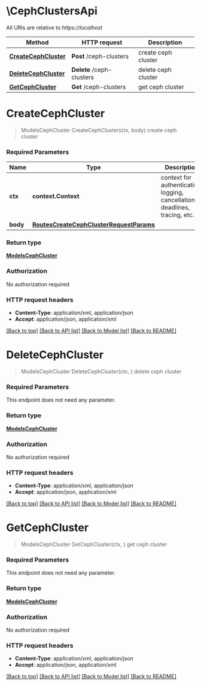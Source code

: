 # \CephClustersApi

All URIs are relative to *https://localhost*

Method | HTTP request | Description
------------- | ------------- | -------------
[**CreateCephCluster**](CephClustersApi.md#CreateCephCluster) | **Post** /ceph-clusters | create ceph cluster
[**DeleteCephCluster**](CephClustersApi.md#DeleteCephCluster) | **Delete** /ceph-clusters | delete ceph cluster
[**GetCephCluster**](CephClustersApi.md#GetCephCluster) | **Get** /ceph-clusters | get ceph cluster


# **CreateCephCluster**
> ModelsCephCluster CreateCephCluster(ctx, body)
create ceph cluster

### Required Parameters

Name | Type | Description  | Notes
------------- | ------------- | ------------- | -------------
 **ctx** | **context.Context** | context for authentication, logging, cancellation, deadlines, tracing, etc.
  **body** | [**RoutesCreateCephClusterRequestParams**](RoutesCreateCephClusterRequestParams.md)|  | 

### Return type

[**ModelsCephCluster**](models.CephCluster.md)

### Authorization

No authorization required

### HTTP request headers

 - **Content-Type**: application/xml, application/json
 - **Accept**: application/json, application/xml

[[Back to top]](#) [[Back to API list]](../README.md#documentation-for-api-endpoints) [[Back to Model list]](../README.md#documentation-for-models) [[Back to README]](../README.md)

# **DeleteCephCluster**
> ModelsCephCluster DeleteCephCluster(ctx, )
delete ceph cluster

### Required Parameters
This endpoint does not need any parameter.

### Return type

[**ModelsCephCluster**](models.CephCluster.md)

### Authorization

No authorization required

### HTTP request headers

 - **Content-Type**: application/xml, application/json
 - **Accept**: application/json, application/xml

[[Back to top]](#) [[Back to API list]](../README.md#documentation-for-api-endpoints) [[Back to Model list]](../README.md#documentation-for-models) [[Back to README]](../README.md)

# **GetCephCluster**
> ModelsCephCluster GetCephCluster(ctx, )
get ceph cluster

### Required Parameters
This endpoint does not need any parameter.

### Return type

[**ModelsCephCluster**](models.CephCluster.md)

### Authorization

No authorization required

### HTTP request headers

 - **Content-Type**: application/xml, application/json
 - **Accept**: application/json, application/xml

[[Back to top]](#) [[Back to API list]](../README.md#documentation-for-api-endpoints) [[Back to Model list]](../README.md#documentation-for-models) [[Back to README]](../README.md)

